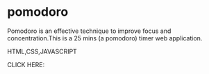 # pomodoro

Pomodoro is an effective technique to improve focus and concentration.This is a 25 mins (a pomodoro) timer web application.

HTML,CSS,JAVASCRIPT

CLICK HERE: 
